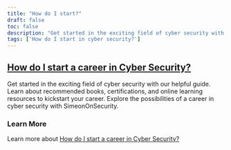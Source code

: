 ```yaml
---
title: "How do I start?"
draft: false
toc: false
description: "Get started in the exciting field of cyber security with our helpful guide. Learn about recommended books, certifications, and online learning resources to kickstart your career. Explore the possibilities of a career in cyber security with SimeonOnSecurity."
tags: ['How do I start in cyber security?']
---
```


## [How do I start a career in Cyber Security?](/cyber-security-career-playbook-start/)

Get started in the exciting field of cyber security with our helpful guide. Learn about recommended books, certifications, and online learning resources to kickstart your career. Explore the possibilities of a career in cyber security with SimeonOnSecurity.

### Learn More

Learn more about [How do I start a career in Cyber Security?](/cyber-security-career-playbook-start/)


